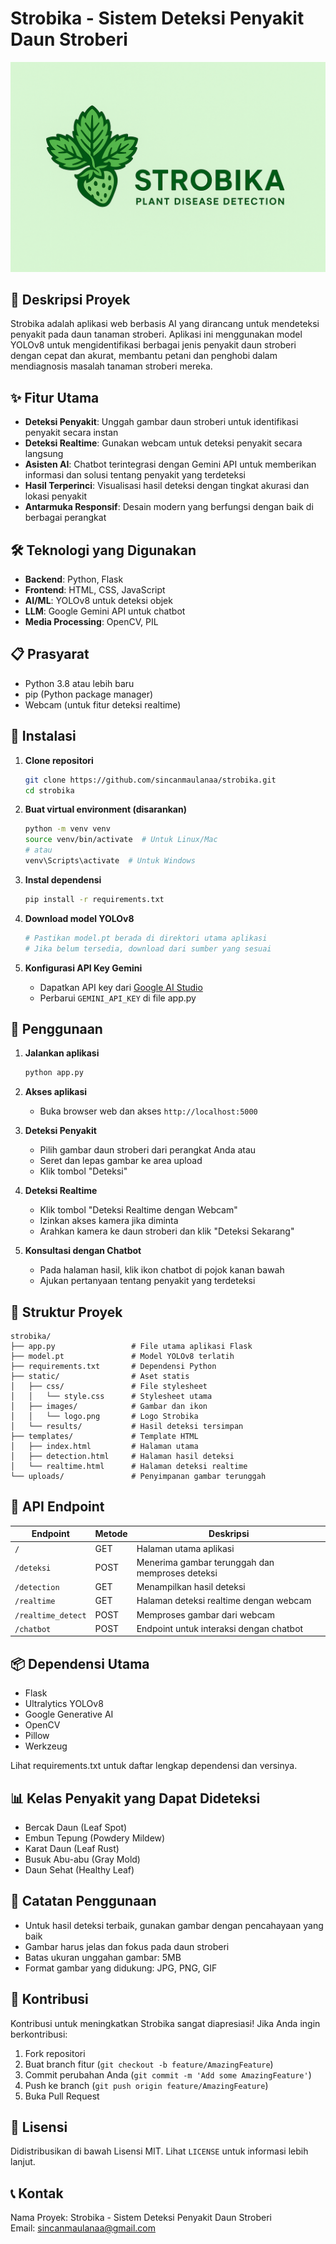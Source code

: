 # Strobika - Sistem Deteksi Penyakit Daun Stroberi

![Strobika Logo](static/images/logo.png)

## 📝 Deskripsi Proyek

Strobika adalah aplikasi web berbasis AI yang dirancang untuk mendeteksi penyakit pada daun tanaman stroberi. Aplikasi ini menggunakan model YOLOv8 untuk mengidentifikasi berbagai jenis penyakit daun stroberi dengan cepat dan akurat, membantu petani dan penghobi dalam mendiagnosis masalah tanaman stroberi mereka.

## ✨ Fitur Utama

- **Deteksi Penyakit**: Unggah gambar daun stroberi untuk identifikasi penyakit secara instan
- **Deteksi Realtime**: Gunakan webcam untuk deteksi penyakit secara langsung
- **Asisten AI**: Chatbot terintegrasi dengan Gemini API untuk memberikan informasi dan solusi tentang penyakit yang terdeteksi
- **Hasil Terperinci**: Visualisasi hasil deteksi dengan tingkat akurasi dan lokasi penyakit
- **Antarmuka Responsif**: Desain modern yang berfungsi dengan baik di berbagai perangkat

## 🛠️ Teknologi yang Digunakan

- **Backend**: Python, Flask
- **Frontend**: HTML, CSS, JavaScript
- **AI/ML**: YOLOv8 untuk deteksi objek
- **LLM**: Google Gemini API untuk chatbot
- **Media Processing**: OpenCV, PIL

## 📋 Prasyarat

- Python 3.8 atau lebih baru
- pip (Python package manager)
- Webcam (untuk fitur deteksi realtime)

## 🚀 Instalasi

1. **Clone repositori**

   ```bash
   git clone https://github.com/sincanmaulanaa/strobika.git
   cd strobika
   ```

2. **Buat virtual environment (disarankan)**

   ```bash
   python -m venv venv
   source venv/bin/activate  # Untuk Linux/Mac
   # atau
   venv\Scripts\activate  # Untuk Windows
   ```

3. **Instal dependensi**

   ```bash
   pip install -r requirements.txt
   ```

4. **Download model YOLOv8**

   ```bash
   # Pastikan model.pt berada di direktori utama aplikasi
   # Jika belum tersedia, download dari sumber yang sesuai
   ```

5. **Konfigurasi API Key Gemini**
   - Dapatkan API key dari [Google AI Studio](https://makersuite.google.com/app/apikey)
   - Perbarui `GEMINI_API_KEY` di file app.py

## 🔧 Penggunaan

1. **Jalankan aplikasi**

   ```bash
   python app.py
   ```

2. **Akses aplikasi**

   - Buka browser web dan akses `http://localhost:5000`

3. **Deteksi Penyakit**

   - Pilih gambar daun stroberi dari perangkat Anda atau
   - Seret dan lepas gambar ke area upload
   - Klik tombol "Deteksi"

4. **Deteksi Realtime**

   - Klik tombol "Deteksi Realtime dengan Webcam"
   - Izinkan akses kamera jika diminta
   - Arahkan kamera ke daun stroberi dan klik "Deteksi Sekarang"

5. **Konsultasi dengan Chatbot**
   - Pada halaman hasil, klik ikon chatbot di pojok kanan bawah
   - Ajukan pertanyaan tentang penyakit yang terdeteksi

## 📂 Struktur Proyek

```
strobika/
├── app.py                 # File utama aplikasi Flask
├── model.pt               # Model YOLOv8 terlatih
├── requirements.txt       # Dependensi Python
├── static/                # Aset statis
│   ├── css/               # File stylesheet
│   │   └── style.css      # Stylesheet utama
│   ├── images/            # Gambar dan ikon
│   │   └── logo.png       # Logo Strobika
│   └── results/           # Hasil deteksi tersimpan
├── templates/             # Template HTML
│   ├── index.html         # Halaman utama
│   ├── detection.html     # Halaman hasil deteksi
│   └── realtime.html      # Halaman deteksi realtime
└── uploads/               # Penyimpanan gambar terunggah
```

## 🔄 API Endpoint

| Endpoint           | Metode | Deskripsi                                       |
| ------------------ | ------ | ----------------------------------------------- |
| `/`                | GET    | Halaman utama aplikasi                          |
| `/deteksi`         | POST   | Menerima gambar terunggah dan memproses deteksi |
| `/detection`       | GET    | Menampilkan hasil deteksi                       |
| `/realtime`        | GET    | Halaman deteksi realtime dengan webcam          |
| `/realtime_detect` | POST   | Memproses gambar dari webcam                    |
| `/chatbot`         | POST   | Endpoint untuk interaksi dengan chatbot         |

## 📦 Dependensi Utama

- Flask
- Ultralytics YOLOv8
- Google Generative AI
- OpenCV
- Pillow
- Werkzeug

Lihat requirements.txt untuk daftar lengkap dependensi dan versinya.

## 📊 Kelas Penyakit yang Dapat Dideteksi

- Bercak Daun (Leaf Spot)
- Embun Tepung (Powdery Mildew)
- Karat Daun (Leaf Rust)
- Busuk Abu-abu (Gray Mold)
- Daun Sehat (Healthy Leaf)

## 📝 Catatan Penggunaan

- Untuk hasil deteksi terbaik, gunakan gambar dengan pencahayaan yang baik
- Gambar harus jelas dan fokus pada daun stroberi
- Batas ukuran unggahan gambar: 5MB
- Format gambar yang didukung: JPG, PNG, GIF

## 👥 Kontribusi

Kontribusi untuk meningkatkan Strobika sangat diapresiasi! Jika Anda ingin berkontribusi:

1. Fork repositori
2. Buat branch fitur (`git checkout -b feature/AmazingFeature`)
3. Commit perubahan Anda (`git commit -m 'Add some AmazingFeature'`)
4. Push ke branch (`git push origin feature/AmazingFeature`)
5. Buka Pull Request

## 📄 Lisensi

Didistribusikan di bawah Lisensi MIT. Lihat `LICENSE` untuk informasi lebih lanjut.

## 📞 Kontak

Nama Proyek: Strobika - Sistem Deteksi Penyakit Daun Stroberi  
Email: sincanmaulanaa@gmail.com
